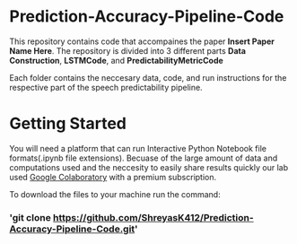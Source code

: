# Prediction-Accuracy-Pipeline-Code

This repository contains code that accompaines the paper **Insert Paper Name Here**. The repository is divided into 3 different parts **Data Construction**, **LSTMCode**, and **PredictabilityMetricCode**

Each folder contains the neccesary data, code, and run instructions for the respective part of the speech predictability pipeline.

# Getting Started
You will need a platform that can run Interactive Python Notebook file formats(.ipynb file extensions). Becuase of the large amount of data and computations used and the neccesity to easily share results quickly our lab used [Google Colaboratory](https://colab.google/) with a premium subscription.

To download the files to your machine run the command:
### 'git clone https://github.com/ShreyasK412/Prediction-Accuracy-Pipeline-Code.git'
